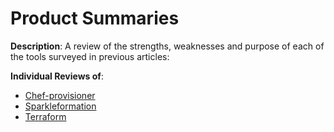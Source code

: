 Product Summaries
===

**Description**: A review of the strengths, weaknesses and purpose of each of the tools surveyed in previous articles:

**Individual Reviews of**:

* [Chef-provisioner](./chef-metal.md)
* [Sparkleformation](./sparkleformation.md)
* [Terraform](./terraform.md)

